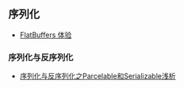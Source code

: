 ## 序列化
- [FlatBuffers 体验](http://www.jcodecraeer.com/a/anzhuokaifa/androidkaifa/2016/0217/3977.html)


### 序列化与反序列化
- [序列化与反序列化之Parcelable和Serializable浅析](http://blog.csdn.net/javazejian/article/details/52665164)
